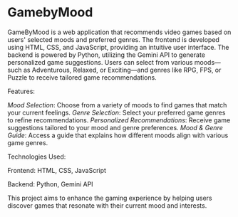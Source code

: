 # GamebyMood
GameByMood is a web application that recommends video games based on users' selected moods and preferred genres. The frontend is developed using HTML, CSS, and JavaScript, providing an intuitive user interface. The backend is powered by Python, utilizing the Gemini API to generate personalized game suggestions. Users can select from various moods—such as Adventurous, Relaxed, or Exciting—and genres like RPG, FPS, or Puzzle to receive tailored game recommendations.

Features:

*Mood Selection*: Choose from a variety of moods to find games that match your current feelings.
*Genre Selection*: Select your preferred game genres to refine recommendations.
*Personalized Recommendations*: Receive game suggestions tailored to your mood and genre preferences.
*Mood & Genre Guide*: Access a guide that explains how different moods align with various game genres.

Technologies Used:

Frontend: HTML, CSS, JavaScript

Backend: Python, Gemini API

This project aims to enhance the gaming experience by helping users discover games that resonate with their current mood and interests.
